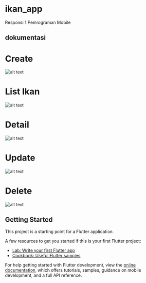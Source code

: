 # ikan_app

Responsi 1 Pemrograman Mobile

## dokumentasi

# Create
![alt text](https://github.com/Daffakhaironkhan/responsi-1-mobile/blob/main/Screenshots/create.png?raw=true)

# List Ikan
![alt text](https://github.com/Daffakhaironkhan/responsi-1-mobile/blob/main/Screenshots/view.png?raw=true)

# Detail
![alt text](https://github.com/Daffakhaironkhan/responsi-1-mobile/blob/main/Screenshots/detail.png?raw=true)

# Update
![alt text](https://github.com/Daffakhaironkhan/responsi-1-mobile/blob/main/Screenshots/update.png?raw=true)

# Delete
![alt text](https://github.com/Daffakhaironkhan/responsi-1-mobile/blob/main/Screenshots/delete.png?raw=true)

## Getting Started

This project is a starting point for a Flutter application.

A few resources to get you started if this is your first Flutter project:

- [Lab: Write your first Flutter app](https://docs.flutter.dev/get-started/codelab)
- [Cookbook: Useful Flutter samples](https://docs.flutter.dev/cookbook)

For help getting started with Flutter development, view the
[online documentation](https://docs.flutter.dev/), which offers tutorials,
samples, guidance on mobile development, and a full API reference.
